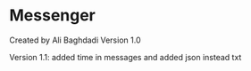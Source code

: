 # Messenger
Created by Ali Baghdadi
Version 1.0

Version 1.1:
added time in messages and added json instead txt 

